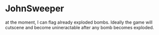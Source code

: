 # JohnSweeper
 
at the moment, I can flag already exploded bombs.
Ideally the game will cutscene and become unineractable after any bomb becomes exploded.